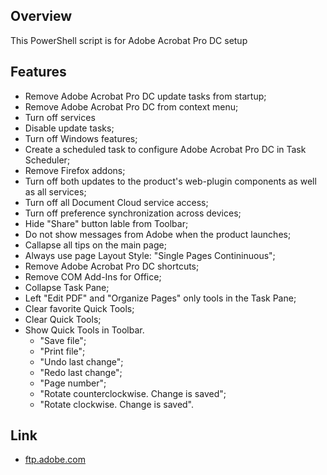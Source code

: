 ## Overview
This PowerShell script is for Adobe Acrobat Pro DC setup

## Features
- Remove Adobe Acrobat Pro DC update tasks from startup;
- Remove Adobe Acrobat Pro DC from context menu;
- Turn off services
- Disable update tasks;
- Turn off Windows features;
- Create a scheduled task to configure Adobe Acrobat Pro DC in Task Scheduler;
- Remove Firefox addons;
- Turn off both updates to the product's web-plugin components as well as all services;
- Turn off all Document Cloud service access;
- Turn off preference synchronization across devices;
- Hide "Share" button lable from Toolbar;
- Do not show messages from Adobe when the product launches;
- Callapse all tips on the main page;
- Always use page Layout Style: "Single Pages Contininuous";
- Remove Adobe Acrobat Pro DC shortcuts;
- Remove COM Add-Ins for Office;
- Collapse Task Pane;
- Left "Edit PDF" and "Organize Pages" only tools in the Task Pane;
- Clear favorite Quick Tools;
- Clear Quick Tools;
- Show Quick Tools in Toolbar.
  - "Save file";
  - "Print file";
  - "Undo last change";
  - "Redo last change";
  - "Page number";
  - "Rotate counterclockwise. Change is saved";
  - "Rotate clockwise. Change is saved".

## Link
- [ftp.adobe.com](ftp://ftp.adobe.com/pub/adobe/acrobat/win/AcrobatDC/)
